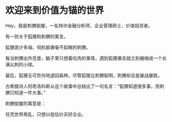 # 欢迎来到价值为锚的世界

Hey，我是刺猬偷腥，一名特许金融分析师、企业管理硕士、价值投资者。

有一则关于狐狸和刺猬的寓言。

狐狸诡计多端，伺机偷袭毫不起眼的刺猬。

每当刺猬出外觅食，脑子里只想着吃肉的事情，遇到狐狸袭击就立刻蜷缩成一个长满尖刺的小球。

最后，狐狸无可奈何地退回森林。尽管狐狸比刺猬聪明，刺猬却总是屡战屡胜。

古希腊诗人阿奇洛科斯从这个故事中总结出了一句名言：“狐狸知道很多事，但刺猬只知道一件大事。”

刺猬偷腥的寓意是：

任凭世界再乱，只想以低估价买好企业。
